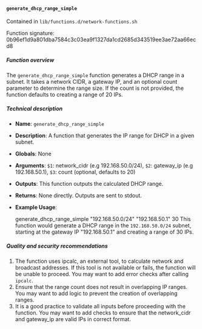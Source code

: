 #### `generate_dhcp_range_simple`

Contained in `lib/functions.d/network-functions.sh`

Function signature: 0b96ef1d9a801dba7584c3c03ea9f1327da1cd2685d343519ee3ae72aa66ecd8

##### Function overview

The `generate_dhcp_range_simple` function generates a DHCP range in a subnet. It takes a network CIDR, a gateway IP, and an optional count parameter to determine the range size. If the count is not provided, the function defaults to creating a range of 20 IPs.

##### Technical description

- **Name**: `generate_dhcp_range_simple`
- **Description**: A function that generates the IP range for DHCP in a given subnet.
- **Globals**: None
- **Arguments**: `$1`: network_cidr (e.g 192.168.50.0/24), `$2`: gateway_ip (e.g 192.168.50.1), `$3`: count (optional, defaults to 20)
- **Outputs**: This function outputs the calculated DHCP range.
- **Returns**: None directly. Outputs are sent to stdout.
- **Example Usage**:

    generate_dhcp_range_simple "192.168.50.0/24" "192.168.50.1" 30
This function would generate a DHCP range in the `192.168.50.0/24` subnet, starting at the gateway IP "192.168.50.1" and creating a range of 30 IPs.

##### Quality and security recommendations

1. The function uses ipcalc, an external tool, to calculate network and broadcast addresses. If this tool is not available or fails, the function will be unable to proceed. You may want to add error checks after calling `ipcalc`.
2. Ensure that the range count does not result in overlapping IP ranges. You may want to add logic to prevent the creation of overlapping ranges.
3. It is a good practice to validate all inputs before proceeding with the function. You may want to add checks to ensure that the network_cidr and gateway_ip are valid IPs in correct format.

